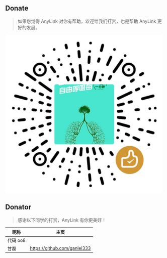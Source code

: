 ## Donate

> 如果您觉得 AnyLink 对你有帮助，欢迎给我们打赏，也是帮助 AnyLink 更好的发展。

<p>
    <img src="screenshot/wxpay2.png" width="500" />
</p>

## Donator

> 感谢以下同学的打赏，AnyLink 有你更美好！

| 昵称     | 主页                         |
| -------- | ---------------------------- |
| 代码 oo8 |                              |
| 甘磊     | https://github.com/ganlei333 |

